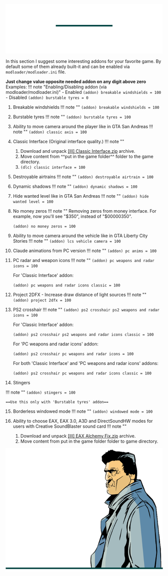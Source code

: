 ![alt](../../assets/gta3/addons.png)

In this section I suggest some interesting addons for your favorite game.
By default some of them already built-it and can be enabled via `modloader/modloader.ini` file.

**Just change value opposite needed addon on any digit above zero**
Examples:
!!! note "Enabling/Disabling addon (via modloader/modloader.ini)" 
    - Enabled
    ```(addon) breakable windshields = 100```
    - Disabled
    ```(addon) burstable tyres = 0```


1) Breakable windshields 
!!! note "" 
    `(addon) breakable windshields = 100`

2) Burstable tyres 
!!! note "" 
    `(addon) burstable tyres = 100`

3) Ability to move camera around the player like in GTA San Andreas
!!! note "" 
    `(addon) classic axis = 100`

4) Classic Interface (Original interface quality.)
!!! note "" 
    1. Download and unpack [[III] Classic Interface.zip](https://drive.google.com/file/d/1s7ux3IRG1zlAxrzyagu5nEhBgBMbF6_2) archive.
    2. Move content from ^^put in the game folder^^ folder to the game directory.
    3. `(dlc) classic interface = 100`

5) Destroyable airtrains
!!! note "" 
    `(addon) destroyable airtrain = 100`

6) Dynamic shadows
!!! note "" 
    `(addon) dynamic shadows = 100`

7) Hide wanted level like in GTA San Andreas
!!! note "" 
    `(addon) hide wanted level = 100`

8) No money zeros
!!! note "" 
    Removing zeros from money interface. For example, now you'll see "$350", instead of "$00000350".

    `(addon) no money zeros = 100`

9) Ability to move camera around the vehicle like in GTA Liberty City Stories
!!! note "" 
    `(addon) lcs vehicle camera = 100`

10) Claude animations from PC version
!!! note "" 
    `(addon) pc anims = 100`

11) PC radar and weapon icons
!!! note "" 
    `(addon) pc weapons and radar icons = 100`

    For 'Classic Interface' addon:

    `(addon) pc weapons and radar icons classic = 100`

12) Project 2DFX - Increase draw distance of light sources
!!! note "" 
    `(addon) project 2dfx = 100`

13) PS2 crosshair
!!! note "" 
    `(addon) ps2 crosshair ps2 weapons and radar icons = 100`

    For 'Classic Interface' addon:

    `(addon) ps2 crosshair ps2 weapons and radar icons classic = 100`

    For 'PC weapons and radar icons' addon:

    `(addon) ps2 crosshair pc weapons and radar icons = 100`

    For both 'Classic Interface' and 'PC weapons and radar icons' addons:

    `(addon) ps2 crosshair pc weapons and radar icons classic = 100`

14) Stingers

!!! note "" 
    `(addon) stingers = 100`

    ==Use this only with 'Burstable tyres' addon==
    

15) Borderless windowed mode
!!! note "" 
    `(addon) windowed mode = 100`

16) Ability to choose EAX, EAX 3.0, A3D and DirectSoundHW modes for users with Creative SoundBlaster sound card
!!! note "" 
    1. Download and unpack [[III] EAX Alchemy Fix.zip](https://drive.google.com/file/d/1WdgPJSgbSc5ed-H3Y0y-hz2KfK8A38pg) archive.
    2. Move content from put in the game folder folder to game directory.

![alt](../../assets/gta3/char_0007.png)